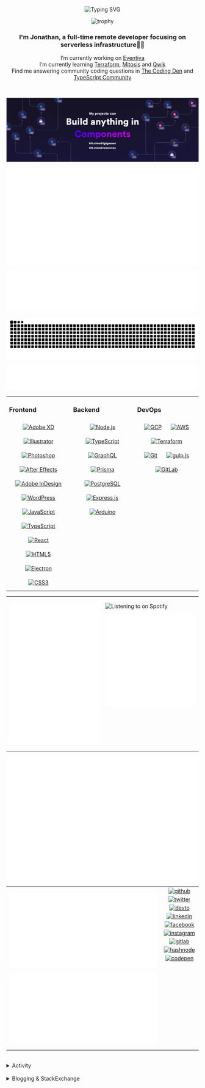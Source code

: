 <div align="center">

![Typing SVG](https://readme-typing-svg.demolab.com?font=Fira+Code&pause=1000&color=1AA9F7¢er=true&vCenter=true&width=275&lines=%3C+%F0%9F%91%8B+Hola%2C+World!+%3E;%3C+%F0%9F%91%8B+Hello%2C+World!+%3E;%3C+%F0%9F%91%8B+Bonjour%2C+World!+%3E;%3C+%F0%9F%91%8B+Welcome%2C+World+%3E)

</div>

<div align="center">

![trophy](https://github-profile-trophy.vercel.app/?username=tgtgamer&no-bg=true&no-frame=true&column=-1&margin-w=15)

</div>  
  
<div align="center">
  
###  I'm Jonathan, a full-time remote developer focusing on serverless infrastructure👨‍💻

I’m currently working on [Eventiva](https://github.com/eventiva/eventiva) </br>
I’m currently learning [Terraform](https://www.terraform.io/), [Mitosis](https://mitosis.builder.io/) and [Qwik](https://qwik.builder.io/) </br>
Find me answering community coding questions in [The Coding Den](https://discord.com/invite/code) and [TypeScript Community](https://discord.gg/typescript)

</div>
<br/>

<div align="center">

[![bit.cloud](./assets/Bit.cloud.png)](https://bit.cloud/tgtgamer)

</div>

<div align="center">

![Metrics](metrics/section-intro.svg)

</div>

<div align="center">

![Metrics](metrics/section-habbits.svg)

<picture>
  <source media="(prefers-color-scheme: dark)" srcset="games/github-snake-dark.svg" />
  <source media="(prefers-color-scheme: light)" srcset="games/github-snake.svg" />
  <img alt="github-snake" src="games/github-snake.svg" />
</picture>

![Metrics](metrics/section-languages.svg)

</div>

<table><tr><td valign="top" width="33%">

### Frontend

<div align="center">  
<a href="https://www.adobe.com/in/products/xd.html" target="_blank"><img style="margin: 10px" src="https://profilinator.rishav.dev/skills-assets/adobexd.png" alt="Adobe XD" height="50" /></a>  
<a href="https://www.adobe.com/in/products/illustrator.html" target="_blank"><img style="margin: 10px" src="https://profilinator.rishav.dev/skills-assets/adobe_illustrator-icon.svg" alt="Illustrator" height="50" /></a>  
<a href="https://www.adobe.com/in/products/photoshop.html" target="_blank"><img style="margin: 10px" src="https://profilinator.rishav.dev/skills-assets/photoshop-plain.svg" alt="Photoshop" height="50" /></a>  
<a href="https://www.adobe.com/in/products/aftereffects.html" target="_blank"><img style="margin: 10px" src="https://profilinator.rishav.dev/skills-assets/aftereffects.png" alt="After Effects" height="50" /></a>  
<a href="https://www.adobe.com/in/products/indesign.html" target="_blank"><img style="margin: 10px" src="https://profilinator.rishav.dev/skills-assets/adobeindesign.svg" alt="Adobe InDesign" height="50" /></a>  
<a href="https://wordpress.com/" target="_blank"><img style="margin: 10px" src="https://profilinator.rishav.dev/skills-assets/wordpress.png" alt="WordPress" height="50" /></a>  
<a href="https://www.javascript.com/" target="_blank"><img style="margin: 10px" src="https://profilinator.rishav.dev/skills-assets/javascript-original.svg" alt="JavaScript" height="50" /></a>  
<a href="https://www.typescriptlang.org/" target="_blank"><img style="margin: 10px" src="https://profilinator.rishav.dev/skills-assets/typescript-original.svg" alt="TypeScript" height="50" /></a>  
<a href="https://reactjs.org/" target="_blank"><img style="margin: 10px" src="https://profilinator.rishav.dev/skills-assets/react-original-wordmark.svg" alt="React" height="50" /></a>  
<a href="https://en.wikipedia.org/wiki/HTML5" target="_blank"><img style="margin: 10px" src="https://profilinator.rishav.dev/skills-assets/html5-original-wordmark.svg" alt="HTML5" height="50" /></a>  
<a href="https://www.electronjs.org/" target="_blank"><img style="margin: 10px" src="https://profilinator.rishav.dev/skills-assets/electron-original.svg" alt="Electron" height="50" /></a>  
<a href="https://www.w3schools.com/css/" target="_blank"><img style="margin: 10px" src="https://profilinator.rishav.dev/skills-assets/css3-original-wordmark.svg" alt="CSS3" height="50" /></a>  
</div>

</td><td valign="top" width="33%">

### Backend

<div align="center">  
<a href="https://nodejs.org/" target="_blank"><img style="margin: 10px" src="https://profilinator.rishav.dev/skills-assets/nodejs-original-wordmark.svg" alt="Node.js" height="50" /></a>  
<a href="https://www.typescriptlang.org/" target="_blank"><img style="margin: 10px" src="https://profilinator.rishav.dev/skills-assets/typescript-original.svg" alt="TypeScript" height="50" /></a>  
<a href="https://graphql.org/" target="_blank"><img style="margin: 10px" src="https://profilinator.rishav.dev/skills-assets/graphql.png" alt="GraphQL" height="50" /></a>  
<a href="https://www.prisma.io/" target="_blank"><img style="margin: 10px" src="https://profilinator.rishav.dev/skills-assets/prisma.png" alt="Prisma" height="50" /></a>  
<a href="https://www.postgresql.org/" target="_blank"><img style="margin: 10px" src="https://profilinator.rishav.dev/skills-assets/postgresql-original-wordmark.svg" alt="PostgreSQL" height="50" /></a>  
<a href="https://expressjs.com/" target="_blank"><img style="margin: 10px" src="https://profilinator.rishav.dev/skills-assets/express-original-wordmark.svg" alt="Express.js" height="50" /></a>  
<a href="https://www.arduino.cc/" target="_blank"><img style="margin: 10px" src="https://profilinator.rishav.dev/skills-assets/arduino.png" alt="Arduino" height="50" /></a>  
</div>

</td><td valign="top" width="33%">

### DevOps

<div align="center">  
<a href="https://cloud.google.com/" target="_blank"><img style="margin: 10px" src="https://profilinator.rishav.dev/skills-assets/google_cloud-icon.svg" alt="GCP" height="50" /></a>  
<a href="https://aws.amazon.com/" target="_blank"><img style="margin: 10px" src="https://profilinator.rishav.dev/skills-assets/amazonwebservices-original-wordmark.svg" alt="AWS" height="50" /></a>  
<a href="https://www.terraform.io/" target="_blank"><img style="margin: 10px" src="https://profilinator.rishav.dev/skills-assets/terraformio-icon.svg" alt="Terraform" height="50" /></a>  
<a href="https://github.com/" target="_blank"><img style="margin: 10px" src="https://profilinator.rishav.dev/skills-assets/git-scm-icon.svg" alt="Git" height="50" /></a>  
<a href="https://gulpjs.com/" target="_blank"><img style="margin: 10px" src="https://profilinator.rishav.dev/skills-assets/gulp-plain.svg" alt="gulp.js" height="50" /></a>  
<a href="https://about.gitlab.com/" target="_blank"><img style="margin: 10px" src="https://profilinator.rishav.dev/skills-assets/gitlab.svg" alt="GitLab" height="50" /></a>  
</div>

</td></tr></table>

<table style="border: none;"><tr style="border: none;"><td valign="top" width="50%" style="border: none;">

![Metrics](metrics/section-sponsors.svg)

</td><td valign="top" width="50%" style="border: none;">

![Listening to on Spotify](https://spotify-github-profile.vercel.app/api/view?uid=21xc6lko2t6sn466piiwtnhuq&cover_image=true&theme=novatorem&bar_color_cover=true)

![Metrics](metrics/section-leetcode.svg)

</td></tr></table>

![Metrics](metrics/section-achievements.svg)


<table style="border: none;"><tr style="border: none;"><td valign="top" width="80%" style="border: none;">

![Metrics](metrics/section-code.svg)

![Metrics](metrics/section-followup.svg)


</td><td valign="top" width="20%" style="border: none;">

<div align="center">

<a href="https://github.com/TGTGamer" target="_blank">
<img src=https://img.shields.io/badge/github-%2324292e.svg?&style=for-the-badge&logo=github&logoColor=white alt=github style="margin-bottom: 5px;" />
</a>

<a href="https://twitter.com/TGTGamer" target="_blank">
<img src=https://img.shields.io/badge/twitter-%2300acee.svg?&style=for-the-badge&logo=twitter&logoColor=white alt=twitter style="margin-bottom: 5px;" />
</a>

<a href="https://dev.to/TGTGamer" target="_blank">
<img src=https://img.shields.io/badge/dev.to-%2308090A.svg?&style=for-the-badge&logo=dev.to&logoColor=white alt=devto style="margin-bottom: 5px;" />
</a>

<a href="https://linkedin.com/in/tgtgamer" target="_blank">
<img src=https://img.shields.io/badge/linkedin-%231E77B5.svg?&style=for-the-badge&logo=linkedin&logoColor=white alt=linkedin style="margin-bottom: 5px;" />
</a>

<a href="https://www.facebook.com/jonathanstevens144" target="_blank">
<img src=https://img.shields.io/badge/facebook-%232E87FB.svg?&style=for-the-badge&logo=facebook&logoColor=white alt=facebook style="margin-bottom: 5px;" />
</a>

<a href="https://instagram.com/tgtgamer" target="_blank">
<img src=https://img.shields.io/badge/instagram-%23000000.svg?&style=for-the-badge&logo=instagram&logoColor=white alt=instagram style="margin-bottom: 5px;" />
</a>

<a href="https://gitlab.com/TGTGamer" target="_blank">
<img src=https://img.shields.io/badge/gitlab-330F63.svg?&style=for-the-badge&logo=gitlab&logoColor=white alt=gitlab style="margin-bottom: 5px;" />
</a>

<a href="https://hashnode.com/@TGTGamer" target="_blank">
<img src=https://img.shields.io/badge/hashnode-%232962FF.svg?&style=for-the-badge&logo=hashnode&logoColor=white alt=hashnode style="margin-bottom: 5px;" />
</a>

<a href="https://codepen.com/TGTGamer" target="_blank">
<img src=https://img.shields.io/badge/codepen-%23131417.svg?&style=for-the-badge&logo=codepen&logoColor=white alt=codepen style="margin-bottom: 5px;" />
</a>  
</div>

</td></tr></table>

<br/>

<details><summary> Activity </summary>
  
<table><tr><td valign="top" width="50%">

<!--START_SECTION:activity-->

1. 🎉 Merged PR [#347](https://github.com/Eventiva/Eventiva/pull/347) in [Eventiva/Eventiva](https://github.com/Eventiva/Eventiva)
2. 💪 Opened PR [#347](https://github.com/Eventiva/Eventiva/pull/347) in [Eventiva/Eventiva](https://github.com/Eventiva/Eventiva)
3. ❌ Closed PR [#346](https://github.com/Eventiva/Eventiva/pull/346) in [Eventiva/Eventiva](https://github.com/Eventiva/Eventiva)
4. ❌ Closed PR [#345](https://github.com/Eventiva/Eventiva/pull/345) in [Eventiva/Eventiva](https://github.com/Eventiva/Eventiva)
5. ❌ Closed PR [#344](https://github.com/Eventiva/Eventiva/pull/344) in [Eventiva/Eventiva](https://github.com/Eventiva/Eventiva)
6. ❌ Closed PR [#343](https://github.com/Eventiva/Eventiva/pull/343) in [Eventiva/Eventiva](https://github.com/Eventiva/Eventiva)
7. ❌ Closed PR [#342](https://github.com/Eventiva/Eventiva/pull/342) in [Eventiva/Eventiva](https://github.com/Eventiva/Eventiva)
8. ❌ Closed PR [#341](https://github.com/Eventiva/Eventiva/pull/341) in [Eventiva/Eventiva](https://github.com/Eventiva/Eventiva)
9. ❌ Closed PR [#340](https://github.com/Eventiva/Eventiva/pull/340) in [Eventiva/Eventiva](https://github.com/Eventiva/Eventiva)
10. ❌ Closed PR [#339](https://github.com/Eventiva/Eventiva/pull/339) in [Eventiva/Eventiva](https://github.com/Eventiva/Eventiva)
11. ❌ Closed PR [#338](https://github.com/Eventiva/Eventiva/pull/338) in [Eventiva/Eventiva](https://github.com/Eventiva/Eventiva)
12. ❌ Closed PR [#337](https://github.com/Eventiva/Eventiva/pull/337) in [Eventiva/Eventiva](https://github.com/Eventiva/Eventiva)
13. ❌ Closed PR [#336](https://github.com/Eventiva/Eventiva/pull/336) in [Eventiva/Eventiva](https://github.com/Eventiva/Eventiva)
14. ❌ Closed PR [#335](https://github.com/Eventiva/Eventiva/pull/335) in [Eventiva/Eventiva](https://github.com/Eventiva/Eventiva)
15. ❌ Closed PR [#334](https://github.com/Eventiva/Eventiva/pull/334) in [Eventiva/Eventiva](https://github.com/Eventiva/Eventiva)
16. 🎉 Merged PR [#320](https://github.com/Eventiva/Eventiva/pull/320) in [Eventiva/Eventiva](https://github.com/Eventiva/Eventiva)
17. 💪 Opened PR [#320](https://github.com/Eventiva/Eventiva/pull/320) in [Eventiva/Eventiva](https://github.com/Eventiva/Eventiva)
18. ❌ Closed PR [#308](https://github.com/Eventiva/Eventiva/pull/308) in [Eventiva/Eventiva](https://github.com/Eventiva/Eventiva)
19. ❌ Closed PR [#319](https://github.com/Eventiva/Eventiva/pull/319) in [Eventiva/Eventiva](https://github.com/Eventiva/Eventiva)
20. ❌ Closed PR [#318](https://github.com/Eventiva/Eventiva/pull/318) in [Eventiva/Eventiva](https://github.com/Eventiva/Eventiva)
21. ❌ Closed PR [#317](https://github.com/Eventiva/Eventiva/pull/317) in [Eventiva/Eventiva](https://github.com/Eventiva/Eventiva)
22. ❌ Closed PR [#316](https://github.com/Eventiva/Eventiva/pull/316) in [Eventiva/Eventiva](https://github.com/Eventiva/Eventiva)
23. ❌ Closed PR [#315](https://github.com/Eventiva/Eventiva/pull/315) in [Eventiva/Eventiva](https://github.com/Eventiva/Eventiva)
24. ❌ Closed PR [#314](https://github.com/Eventiva/Eventiva/pull/314) in [Eventiva/Eventiva](https://github.com/Eventiva/Eventiva)
25. ❌ Closed PR [#313](https://github.com/Eventiva/Eventiva/pull/313) in [Eventiva/Eventiva](https://github.com/Eventiva/Eventiva)
26. ❌ Closed PR [#312](https://github.com/Eventiva/Eventiva/pull/312) in [Eventiva/Eventiva](https://github.com/Eventiva/Eventiva)
27. ❌ Closed PR [#311](https://github.com/Eventiva/Eventiva/pull/311) in [Eventiva/Eventiva](https://github.com/Eventiva/Eventiva)
28. ❌ Closed PR [#310](https://github.com/Eventiva/Eventiva/pull/310) in [Eventiva/Eventiva](https://github.com/Eventiva/Eventiva)
29. 🎉 Merged PR [#309](https://github.com/Eventiva/Eventiva/pull/309) in [Eventiva/Eventiva](https://github.com/Eventiva/Eventiva)
30. 💪 Opened PR [#308](https://github.com/Eventiva/Eventiva/pull/308) in [Eventiva/Eventiva](https://github.com/Eventiva/Eventiva)
31. 🎉 Merged PR [#304](https://github.com/Eventiva/Eventiva/pull/304) in [Eventiva/Eventiva](https://github.com/Eventiva/Eventiva)
32. ❌ Closed PR [#298](https://github.com/Eventiva/Eventiva/pull/298) in [Eventiva/Eventiva](https://github.com/Eventiva/Eventiva)
33. ❌ Closed PR [#306](https://github.com/Eventiva/Eventiva/pull/306) in [Eventiva/Eventiva](https://github.com/Eventiva/Eventiva)
34. ❌ Closed PR [#305](https://github.com/Eventiva/Eventiva/pull/305) in [Eventiva/Eventiva](https://github.com/Eventiva/Eventiva)
<!--END_SECTION:activity-->

</td></tr></table></details>

<br/>

<details>
 <summary> Blogging & StackExchange </summary>
  
<!-- BLOG-POST-LIST:START -->
- [PDF-Lib - React Native - Embed Images - image.scaleToFit Error Thrown](https://stackoverflow.com/questions/75745732/pdf-lib-react-native-embed-images-image-scaletofit-error-thrown)
- [Tensorflow React - Error: modelWeightsID must be a number or number array when import](https://stackoverflow.com/questions/74309939/tensorflow-react-error-modelweightsid-must-be-a-number-or-number-array-when-i)
- [Answer by Jonathan Stevens for Fetch status on audio stream - HTTP Response](https://stackoverflow.com/questions/67752301/fetch-status-on-audio-stream-http-response/67757137#67757137)
- [Fetch status on audio stream - HTTP Response](https://stackoverflow.com/questions/67752301/fetch-status-on-audio-stream-http-response)
- [Github Actions detect author_association](https://stackoverflow.com/questions/63188674/github-actions-detect-author-association)
- [Answer by Jonathan Stevens for React styling - Overflow issues - Expo &amp; Electron single workflow](https://stackoverflow.com/questions/59939824/react-styling-overflow-issues-expo-electron-single-workflow/59941715#59941715)
- [React styling - Overflow issues - Expo &amp; Electron single workflow](https://stackoverflow.com/questions/59939824/react-styling-overflow-issues-expo-electron-single-workflow)
- [React WebkitAppRegion Warnings](https://stackoverflow.com/questions/59870837/react-webkitappregion-warnings)
- [Dialogflow &amp; Express -- Fulfilment](https://stackoverflow.com/questions/57964582/dialogflow-express-fulfilment)
- [Answer by Jonathan Stevens for SVG Changing specific colour - CSS &amp; JS](https://stackoverflow.com/questions/51461082/svg-changing-specific-colour-css-js/51467484#51467484)
- [SVG Changing specific colour - CSS &amp; JS](https://stackoverflow.com/questions/51461082/svg-changing-specific-colour-css-js)
- [Complex Wireframe to solid for use in Autodesk 2018](https://stackoverflow.com/questions/47948929/complex-wireframe-to-solid-for-use-in-autodesk-2018)
- [Cookie based Redirection using Javascript](https://stackoverflow.com/questions/47686107/cookie-based-redirection-using-javascript)
- [How to make the bot know if its messaged someone before? C# based SteamBot](https://stackoverflow.com/questions/44035406/how-to-make-the-bot-know-if-its-messaged-someone-before-c-sharp-based-steambot)
- [How to convert fs:path to variable](https://stackoverflow.com/questions/43879791/how-to-convert-fspath-to-variable)
<!-- BLOG-POST-LIST:END -->
  
</details>
<br />
